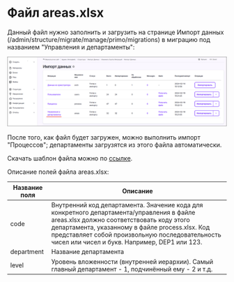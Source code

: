 # Файл areas.xlsx

Данный файл нужно заполнить и загрузить на странице Импорт данных (/admin/structure/migrate/manage/primo/migrations) в миграцию под названием "Управления и департаменты":

![](resources/data-import-areas-underline.png)

После того, как файл будет загружен, можно выполнить импорт "Процессов"; департаменты загрузятся из этого файла автоматически.

Скачать шаблон файла можно по [ссылке](https://github.com/PrimoRPA/Docs.Rus/tree/main/file-for-download).

Описание полей файла areas.xlsx:

| **Название поля** | **Описание** |
|----------|----------|
| code | Внутренний код департамента. Значение кода для конкретного департамента/управления в файле areas.xlsx должно соответствовать коду этого департамента, указанному в файле process.xlsx. Код представляет собой произвольную последовательность чисел или чисел и букв. Например, DEP1 или 123. |
| department | Название департамента |
| level | Уровень вложенности (внутренней иерархии). Самый главный департамент - 1, подчинённый ему - 2 и т.д. |
